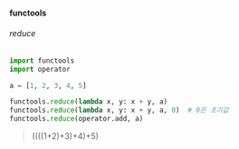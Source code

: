 #### functools

###### reduce

```python
import functools
import operator

a = [1, 2, 3, 4, 5]

functools.reduce(lambda x, y: x + y, a)
functools.reduce(lambda x, y: x + y, a, 0)  # 0은 초기값
functools.reduce(operator.add, a)
```

> ((((1+2)+3)+4)+5)